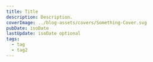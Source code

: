 ```yaml
---
title: Title
description: Description.
coverImage: ../blog-assets/covers/Something-Cover.svg
pubDate: isoDate
lastUpdate: isoDate optional
tags:
  - tag
  - tag2
---
```


